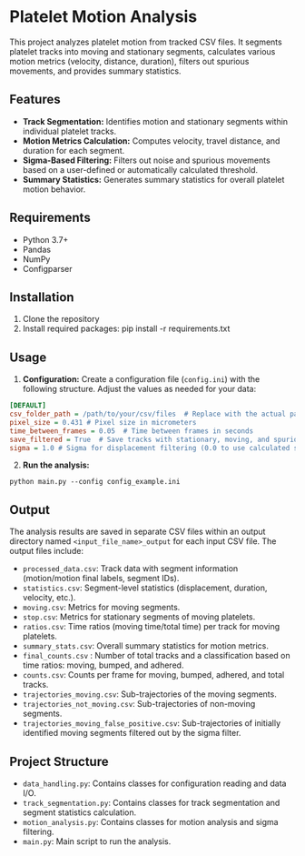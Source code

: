 # Platelet Motion Analysis

This project analyzes platelet motion from tracked CSV files.  It segments platelet tracks into moving and stationary segments, calculates various motion metrics (velocity, distance, duration), filters out spurious movements, and provides summary statistics.

## Features

* **Track Segmentation:** Identifies motion and stationary segments within individual platelet tracks.
* **Motion Metrics Calculation:** Computes velocity, travel distance, and duration for each segment.
* **Sigma-Based Filtering:**  Filters out noise and spurious movements based on a user-defined or automatically calculated threshold.
* **Summary Statistics:** Generates summary statistics for overall platelet motion behavior.

## Requirements

* Python 3.7+
* Pandas
* NumPy
* Configparser

## Installation

1. Clone the repository
2. Install required packages:
pip install -r requirements.txt

## Usage

1. **Configuration:** Create a configuration file (`config.ini`) with the following structure.  Adjust the values as needed for your data:

```ini
[DEFAULT]
csv_folder_path = /path/to/your/csv/files  # Replace with the actual path
pixel_size = 0.431 # Pixel size in micrometers
time_between_frames = 0.05  # Time between frames in seconds
save_filtered = True  # Save tracks with stationary, moving, and spurious segments (True/False)
sigma = 1.0 # Sigma for displacement filtering (0.0 to use calculated sigma)
```

2. **Run the analysis:**
```
python main.py --config config_example.ini
```

## Output

The analysis results are saved in separate CSV files within an output directory named `<input_file_name>_output` for each input CSV file. The output files include:

* `processed_data.csv`: Track data with segment information (motion/motion final labels, segment IDs).
* `statistics.csv`: Segment-level statistics (displacement, duration, velocity, etc.).
* `moving.csv`: Metrics for moving segments.
* `stop.csv`: Metrics for stationary segments of moving platelets.
* `ratios.csv`: Time ratios (moving time/total time) per track for moving platelets.
* `summary_stats.csv`: Overall summary statistics for motion metrics.
* `final_counts.csv` : Number of total tracks and a classification based on time ratios: moving, bumped, and adhered.
* `counts.csv`: Counts per frame for moving, bumped, adhered, and total tracks.
* `trajectories_moving.csv`: Sub-trajectories of the moving segments.
* `trajectories_not_moving.csv`: Sub-trajectories of non-moving segments.
* `trajectories_moving_false_positive.csv`: Sub-trajectories of initially identified moving segments filtered out by the sigma filter.


## Project Structure

* `data_handling.py`: Contains classes for configuration reading and data I/O.
* `track_segmentation.py`: Contains classes for track segmentation and segment statistics calculation.
* `motion_analysis.py`: Contains classes for motion analysis and sigma filtering.
* `main.py`: Main script to run the analysis.
